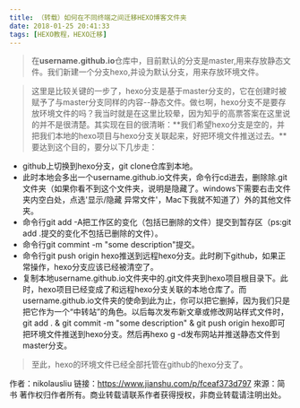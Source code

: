```yaml
---
title: （转载）如何在不同终端之间迁移HEXO博客文件夹
date: 2018-01-25 20:41:33
tags: [HEXO教程，HEXO迁移]
---
```

>在**username.github.io**仓库中，目前默认的分支是master,用来存放静态文件。我们新建一个分支hexo,并设为默认分支，用来存放环境文件。
<!-- more -->

>这里是比较关键的一步了，hexo分支是基于master分支的，它在创建时被赋予了与master分支同样的内容--静态文件。做乜啊，hexo分支不是要存放环境文件的吗？我当时就是在这里比较晕，因为知乎的高票答案在这里说的并不是很清楚。其实现在目的很清晰：**我们希望hexo分支是空的，并把我们本地的hexo项目与hexo分支关联起来，好把环境文件推送过去。**要达到这个目的，要分以下几步走：

+ github上切换到hexo分支，git clone仓库到本地。
+ 此时本地会多出一个username.github.io文件夹，命令行cd进去，删除除.git文件夹（如果你看不到这个文件夹，说明是隐藏了。windows下需要右击文件夹内空白处，点选'显示/隐藏 异常文件'，Mac下我就不知道了）外的其他文件夹。
+ 命令行git add -A把工作区的变化（包括已删除的文件）提交到暂存区（ps:git add .提交的变化不包括已删除的文件）。
+ 命令行git commint -m "some description"提交。
+ 命令行git push origin hexo推送到远程hexo分支。此时刷下github，如果正常操作，hexo分支应该已经被清空了。
+ 复制本地username.github.io文件夹中的.git文件夹到hexo项目根目录下。此时，hexo项目已经变成了和远程hexo分支关联的本地仓库了。而username.github.io文件夹的使命到此为止，你可以把它删掉，因为我们只是把它作为一个“中转站”的角色。以后每次发布新文章或修改网站样式文件时，git add . & git commit -m "some description" & git push origin hexo即可把环境文件推送到hexo分支。然后再hexo g -d发布网站并推送静态文件到master分支。

>至此，hexo的环境文件已经全部托管在github的hexo分支了。

作者：nikolausliu
链接：https://www.jianshu.com/p/fceaf373d797
來源：简书
著作权归作者所有。商业转载请联系作者获得授权，非商业转载请注明出处。